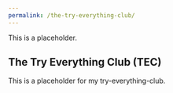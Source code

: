 ```yaml
---
permalink: /the-try-everything-club/
---
```


This is a placeholder.

## The Try Everything Club (TEC)

This is a placeholder for my try-everything-club.